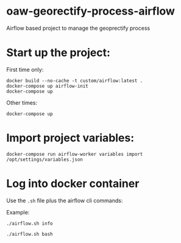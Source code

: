 # oaw-georectify-process-airflow
Airflow based project to manage the geoprectify process


# Start up the project:

First time only:
```
docker build --no-cache -t custom/airflow:latest .
docker-compose up airflow-init
docker-compose up
```
Other times:
```
docker-compose up
```

# Import project variables:

```
docker-compose run airflow-worker variables import /opt/settings/variables.json
```

# Log into docker container

Use the `.sh` file plus the airflow cli commands:

Example:

```
./airflow.sh info

./airflow.sh bash
```

